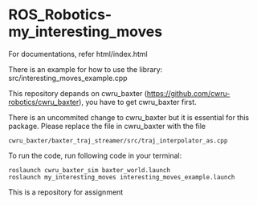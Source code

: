 # ROS_Robotics-my_interesting_moves
For documentations, refer html/index.html

There is an example for how to use the library: src/interesting_moves_example.cpp

This repository depands on cwru_baxter (https://github.com/cwru-robotics/cwru_baxter), you have to get cwru_baxter first.

There is an uncommited change to cwru_baxter but it is essential for this package.
Please replace the file in cwru_baxter with the file 

	cwru_baxter/baxter_traj_streamer/src/traj_interpolator_as.cpp

To run the code, run following code in your terminal:

	roslaunch cwru_baxter_sim baxter_world.launch
	roslaunch my_interesting_moves interesting_moves_example.launch

This is a repository for assignment
